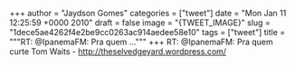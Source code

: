 
+++
author = "Jaydson Gomes"
categories = ["tweet"]
date = "Mon Jan 11 12:25:59 +0000 2010"
draft = false
image = "{TWEET_IMAGE}"
slug = "1dece5ae4262f4e2be9cc0263ac914aedee58e10"
tags = ["tweet"]
title = """RT: @IpanemaFM: Pra quem ..."""
+++
RT: @IpanemaFM: Pra quem curte Tom Waits - http://theselvedgeyard.wordpress.com/
